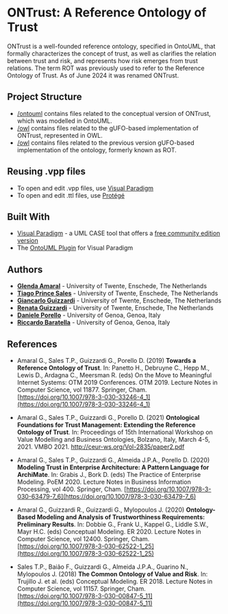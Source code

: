 # ONTrust: A Reference Ontology of Trust

ONTrust is a well-founded reference ontology, specified in OntoUML, that formally characterizes the concept of trust, as well as clarifies the relation between trust and risk, and represents how risk emerges from trust relations. The term ROT was previously used to refer to the Reference Ontology of Trust. As of June 2024 it was renamed ONTrust.

## Project Structure

* [/ontouml](/ontouml) contains files related to the conceptual version of ONTrust, which was modelled in OntoUML.
* [/owl](/owl) contains files related to the gUFO-based implementation of ONTrust, represented in OWL.
* [/owl](/owl/previous_version) contains files related to the previous version gUFO-based implementation of the ontology, formerly known as ROT.


## Reusing .vpp files

* To open and edit .vpp files, use [Visual Paradigm](https://www.visual-paradigm.com)
* To open and edit .ttl files, use [Protégé](https://protege.stanford.edu/)

## Built With

* [Visual Paradigm](https://www.visual-paradigm.com) - a UML CASE tool that offers a [free community edition version](https://www.visual-paradigm.com/download/community.jsp)
* The [OntoUML Plugin](https://github.com/OntoUML/ontouml-vp-plugin) for Visual Paradigm


## Authors

* **[Glenda Amaral](https://www.researchgate.net/profile/Glenda_Amaral)** - University of Twente, Enschede, The Netherlands
* **[Tiago Prince Sales](https://www.researchgate.net/profile/Tiago-Prince-Sales)** - University of Twente, Enschede, The Netherlands
* **[Giancarlo Guizzardi](https://www.researchgate.net/profile/Giancarlo-Guizzardi-2)** - University of Twente, Enschede, The Netherlands
* **[Renata Guizzardi](https://www.researchgate.net/profile/Renata-Guizzardi)** - University of Twente, Enschede, The Netherlands
* **[Daniele Porello](https://www.researchgate.net/profile/Daniele_Porello)** - University of Genoa, Genoa, Italy
* **[Riccardo Baratella](https://www.researchgate.net/profile/Riccardo-Baratella)** - University of Genoa, Genoa, Italy


## References

- Amaral G., Sales T.P., Guizzardi G., Porello D. (2019) **Towards a Reference Ontology of Trust**. In: Panetto H., Debruyne C., Hepp M., Lewis D., Ardagna C., Meersman R. (eds) On the Move to Meaningful Internet Systems: OTM 2019 Conferences. OTM 2019. Lecture Notes in Computer Science, vol 11877. Springer, Cham. [https://doi.org/10.1007/978-3-030-33246-4_1](https://doi.org/10.1007/978-3-030-33246-4_1)

- Amaral G., Sales T.P., Guizzardi G., Porello D. (2021) **Ontological Foundations for Trust Management: Extending the Reference Ontology of Trust**. In: Proceedings of 15th International Workshop on Value Modelling and Business Ontologies, Bolzano, Italy, March 4-5, 2021. VMBO 2021. http://ceur-ws.org/Vol-2835/paper2.pdf

- Amaral G., Sales T.P., Guizzardi G., Almeida J.P.A., Porello D. (2020) **Modeling Trust in Enterprise Architecture: A Pattern Language for ArchiMate**. In: Grabis J., Bork D. (eds) The Practice of Enterprise Modeling. PoEM 2020. Lecture Notes in Business Information Processing, vol 400. Springer, Cham. [https://doi.org/10.1007/978-3-030-63479-7_6](https://doi.org/10.1007/978-3-030-63479-7_6)

- Amaral G., Guizzardi R., Guizzardi G., Mylopoulos J. (2020) **Ontology-Based Modeling and Analysis of Trustworthiness Requirements: Preliminary Results**. In: Dobbie G., Frank U., Kappel G., Liddle S.W., Mayr H.C. (eds) Conceptual Modeling. ER 2020. Lecture Notes in Computer Science, vol 12400. Springer, Cham. [https://doi.org/10.1007/978-3-030-62522-1_25](https://doi.org/10.1007/978-3-030-62522-1_25)

- Sales T.P., Baião F., Guizzardi G., Almeida J.P.A., Guarino N., Mylopoulos J. (2018) **The Common Ontology of Value and Risk**. In: Trujillo J. et al. (eds) Conceptual Modeling. ER 2018. Lecture Notes in Computer Science, vol 11157. Springer, Cham. [https://doi.org/10.1007/978-3-030-00847-5_11](https://doi.org/10.1007/978-3-030-00847-5_11)

